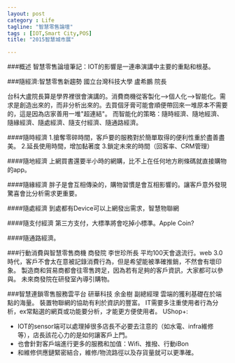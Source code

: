 ```yaml
---
layout: post
category : Life 
tagline: "智慧零售論壇"
tags : [IOT,Smart City,POS]
title: "2015智慧城市展"

---
```

###概述
智慧零售論壇筆記：IOT的影響是一連串演講中主要的重點和根基。

###隨經濟:智慧零售新趨勢 國立台灣科技大學 盧希鵬 院長

台科大盧院長算是學界裡很會演講的。消費商機從客製化-->個人化-->智能化。需求是創造出來的，而非分析出來的。去買個牙膏可能會順便帶回來一堆原本不需要的，這是因為店家善用一堆"超連結"。
而智能化的策略：隨時經濟、隨地經濟、隨緣經濟、隨處經濟、隨支付經濟、隨通路經濟。

####隨時經濟
1.搶奪零碎時間，客戶要的服務對於簡單取得的便利性重於盡善盡美。
2.延長使用時間，增加黏著度
3.鎖定未來的時間（回客率、CRM管理）

####隨地經濟
上網買書還要半小時的網購，比不上在任何地方刷條碼就直接購物的app。

####隨緣經濟
胖子是會互相傳染的，購物習慣是會互相影響的。讓客戶意外發現驚喜會比分析需求更重要。

####隨處經濟
到處都有Device可以上網發出需求，智慧物聯網

####隨支付經濟
第三方支付，大標準將會吃掉小標準。Apple Coin?

####隨通路經濟。


###行動消費與智慧零售商機	商發院 李世珍所長
平均100天會退流行。web 3.0時代，客戶不會太在意被記錄消費行為，但是希望能被準確推銷，不然會有壞印象。
製造商和貿易商都會往零售跨足，因為若有足夠的客戶資訊，大家都可以參與。
未來商發院在研發室內導引購物。

###智慧連鎖零售服務雲平台	研華科技 余金樹 副總經理
雲端的獲利基礎在於端點的海量。
裝置物聯網的協助有利於資訊的豐富。
IT需要多注重使用者行為分析，ex常點選的網頁或功能要分析，才能更方便使用者。
UShop+:
 - IOT的sensor端可以處理掉很多店長不必要去注意的（如水電、infra維修等），店長該花心力的是如何讓客戶上門。
 - 也會針對客戶端進行更多的服務和加值：Wifi、推撥、行動iBon
 - 和維修供應鏈緊密結合，維修/物流路徑以及存貨量就可以更準確。
 




